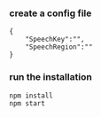 ### create a config file
```
{
    "SpeechKey":"",
    "SpeechRegion":""
}
```

### run the installation
```
npm install
npm start
```